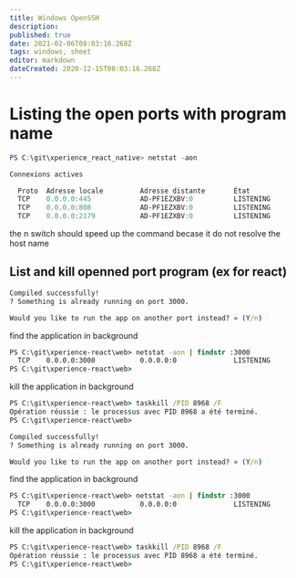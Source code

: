 ```yaml
---
title: Windows OpenSSH
description: 
published: true
date: 2021-02-06T08:03:16.268Z
tags: windows, sheet
editor: markdown
dateCreated: 2020-12-15T08:03:16.268Z
---
```


# Listing the open ports with program name 

````powershell
PS C:\git\xperience_react_native> netstat -aon

Connexions actives

  Proto  Adresse locale         Adresse distante       État
  TCP    0.0.0.0:445            AD-PF1EZXBV:0          LISTENING       4
  TCP    0.0.0.0:808            AD-PF1EZXBV:0          LISTENING       4892
  TCP    0.0.0.0:2179           AD-PF1EZXBV:0          LISTENING       5364
````

the n switch should speed up the command becase it do not resolve the host name

## List and kill openned port program (ex for react)

````cmd
Compiled successfully!
? Something is already running on port 3000.

Would you like to run the app on another port instead? » (Y/n)
````

find the application in background

````cmd
PS C:\git\xperience-react\web> netstat -aon | findstr :3000  
  TCP    0.0.0.0:3000           0.0.0.0:0              LISTENING       8968
PS C:\git\xperience-react\web>
````

kill the application in background

````cmd
PS C:\git\xperience-react\web> taskkill /PID 8968 /F 
Opération réussie : le processus avec PID 8968 a été terminé.
PS C:\git\xperience-react\web>
````

````cmd
Compiled successfully!
? Something is already running on port 3000.

Would you like to run the app on another port instead? » (Y/n)

````
find the application in background

````cmd
PS C:\git\xperience-react\web> netstat -aon | findstr :3000  
  TCP    0.0.0.0:3000           0.0.0.0:0              LISTENING       8968
PS C:\git\xperience-react\web>
````

kill the application in background

````cmd
PS C:\git\xperience-react\web> taskkill /PID 8968 /F 
Opération réussie : le processus avec PID 8968 a été terminé.
PS C:\git\xperience-react\web>
````


